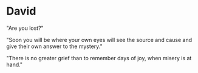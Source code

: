 # David
"Are you lost?"

"Soon you will be where your own eyes will see the source and cause and give their own answer to the mystery."

"There is no greater grief than to remember days of joy, when misery is at hand."
